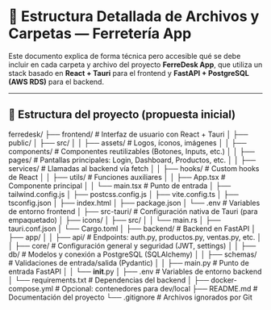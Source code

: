 # 📂 Estructura Detallada de Archivos y Carpetas — Ferretería App

Este documento explica de forma técnica pero accesible qué se debe incluir en cada carpeta y archivo del proyecto **FerreDesk App**, que utiliza un stack basado en **React + Tauri** para el frontend y **FastAPI + PostgreSQL (AWS RDS)** para el backend.

---

## 📁 Estructura del proyecto (propuesta inicial)


ferredesk/
├── frontend/                     # Interfaz de usuario con React + Tauri
│   ├── public/
│   ├── src/
│   │   ├── assets/               # Logos, íconos, imágenes
│   │   ├── components/           # Componentes reutilizables (Botones, Inputs, etc.)
│   │   ├── pages/                # Pantallas principales: Login, Dashboard, Productos, etc.
│   │   ├── services/             # Llamadas al backend vía fetch
│   │   ├── hooks/                # Custom hooks de React
│   │   ├── utils/                # Funciones auxiliares
│   │   ├── App.tsx               # Componente principal
│   │   └── main.tsx              # Punto de entrada
│   ├── tailwind.config.js
│   ├── postcss.config.js
│   ├── vite.config.ts
│   ├── tsconfig.json
│   ├── index.html
│   ├── package.json
│   └── .env                      # Variables de entorno frontend
│
├── src-tauri/                   # Configuración nativa de Tauri (para empaquetado)
│   ├── icons/
│   ├── src/
│   │   └── main.rs
│   ├── tauri.conf.json
│   └── Cargo.toml
│
├── backend/                     # Backend en FastAPI
│   ├── app/
│   │   ├── api/                 # Endpoints: auth.py, productos.py, ventas.py, etc.
│   │   ├── core/                # Configuración general y seguridad (JWT, settings)
│   │   ├── db/                  # Modelos y conexión a PostgreSQL (SQLAlchemy)
│   │   ├── schemas/             # Validaciones de entrada/salida (Pydantic)
│   │   ├── main.py              # Punto de entrada FastAPI
│   │   └── __init__.py
│   ├── .env                     # Variables de entorno backend
│   └── requirements.txt         # Dependencias del backend
│
├── docker-compose.yml           # Opcional: contenedores para dev/local
├── README.md                    # Documentación del proyecto
└── .gitignore                   # Archivos ignorados por Git

